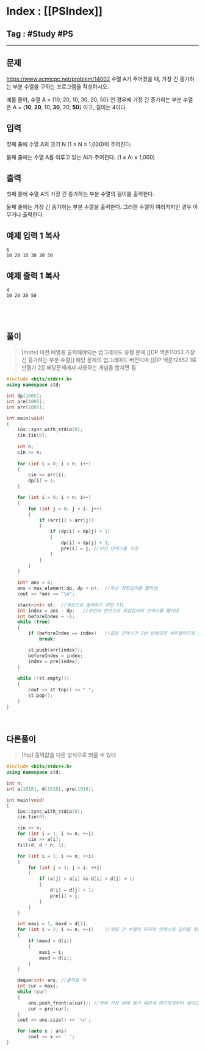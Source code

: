# Index : [[PSIndex]]
## Tag : #Study #PS
---

## 문제
https://www.acmicpc.net/problem/14002
수열 A가 주어졌을 때, 가장 긴 증가하는 부분 수열을 구하는 프로그램을 작성하시오.

예를 들어, 수열 A = {10, 20, 10, 30, 20, 50} 인 경우에 가장 긴 증가하는 부분 수열은 A = {**10**, **20**, 10, **30**, 20, **50**} 이고, 길이는 4이다.

## 입력

첫째 줄에 수열 A의 크기 N (1 ≤ N ≤ 1,000)이 주어진다.

둘째 줄에는 수열 A를 이루고 있는 Ai가 주어진다. (1 ≤ Ai ≤ 1,000)

## 출력

첫째 줄에 수열 A의 가장 긴 증가하는 부분 수열의 길이를 출력한다.

둘째 줄에는 가장 긴 증가하는 부분 수열을 출력한다. 그러한 수열이 여러가지인 경우 아무거나 출력한다.

## 예제 입력 1 복사

```
6
10 20 10 30 20 50
```

## 예제 출력 1 복사

```
4
10 20 30 50
```
   
---
## 풀이
> [!note] 이전 배열을 출력해야되는 업그레이드 유형 문제
> [[DP 백준11053 가장 긴 증가하는 부분 수열]] 해당 문제의 업그레이드 버전이며
> [[DP 백준12852 1로 만들기 2]] 해당문제에서 사용하는 개념을 합치면 됨
```cpp
#include <bits/stdc++.h>
using namespace std;

int dp[1005];
int pre[1005];
int arr[1005];

int main(void)
{
	ios::sync_with_stdio(0);
	cin.tie(0);
	
	int n;
	cin >> n;
	
	for (int i = 0; i < n; i++)
	{
		cin >> arr[i];
		dp[i] = 1;
	}

	for (int i = 0; i < n; i++)
	{
		for (int j = 0; j < i; j++)
		{
			if (arr[i] > arr[j])
			{
				if (dp[i] < dp[j] + 1)
				{
					dp[i] = dp[j] + 1;
					pre[i] = j;	//이전 인덱스를 저장
				}
			}
		}
	}
	
	int* ans = 0;
	ans = max_element(dp, dp + n);	//우선 최장길이를 뽑아냄
	cout << *ans << "\n";

	stack<int> st;	//역순으로 출력하기 위한 STL
	int index = ans - dp;	//포인터 연산으로 최장길이의 인덱스를 뽑아냄
	int beforeIndex = -1;
	while (true)
	{
		if (beforeIndex == index)	//같은 인덱스가 2번 반복되면 싸이클이므로 탈출
			break;

		st.push(arr[index]);
		beforeIndex = index;
		index = pre[index];
	}
	
	while (!st.empty())
	{
		cout << st.top() << " ";
		st.pop();
	}
}
```
   
   
## 다른풀이
> [!tip] 출력값을 다른 방식으로 띄울 수 있다
```cpp
#include <bits/stdc++.h>
using namespace std;

int n;
int a[1010], d[1010], pre[1010];

int main(void) 
{
	ios::sync_with_stdio(0);
	cin.tie(0);

	cin >> n;
	for (int i = 1; i <= n; ++i) 
		cin >> a[i];
	fill(d, d + n, 1);

	for (int i = 1; i <= n; ++i) 
	{
		for (int j = 1; j < i; ++j) 
		{
			if (a[j] < a[i] && d[i] < d[j] + 1) 
			{
				d[i] = d[j] + 1;
				pre[i] = j;
			}
		}
	}

	int maxi = 1, maxd = d[1];
	for (int i = 2; i <= n; ++i)	//제일 긴 수열의 마지막 인덱스와 길이를 찾음
	{
		if (maxd < d[i]) 
		{
			maxi = i;
			maxd = d[i];
		}
	}

	deque<int> ans;	//출력용 덱
	int cur = maxi;
	while (cur) 
	{
		ans.push_front(a[cur]);	//덱에 가장 앞에 쌓기 때문에 마지막것부터 넣어도 뒤로 밀리게 됨
		cur = pre[cur];
	}
	cout << ans.size() << '\n';

	for (auto x : ans) 
		cout << x << ' ';
}
```